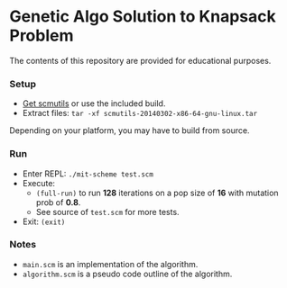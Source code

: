 # Genetic Algo Solution to Knapsack Problem #

The contents of this repository are provided for educational purposes.

### Setup ###

* [Get scmutils](http://groups.csail.mit.edu/mac/users/gjs/6946/linux-install.htm) or use the included build.
* Extract files: `tar -xf scmutils-20140302-x86-64-gnu-linux.tar`

Depending on your platform, you may have to build from source.

### Run ###

* Enter REPL: `./mit-scheme test.scm`
* Execute:
    * `(full-run)` to run **128** iterations on a pop size of **16** with mutation prob of **0.8**.
    * See source of `test.scm` for more tests.
* Exit: `(exit)`

### Notes ###

* `main.scm` is an implementation of the algorithm.
* `algorithm.scm` is a pseudo code outline of the algorithm.
